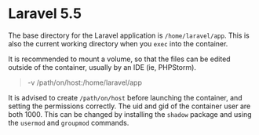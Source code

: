 # Laravel 5.5
The base directory for the Laravel application is `/home/laravel/app`. This is also the current working directory when you `exec` into the container. 

It is recommended to mount a volume, so that the files can be edited outside of the container, usually by an IDE (ie, PHPStorm).

>-v /path/on/host:/home/laravel/app


It is advised to create `/path/on/host` before launching the container, and setting the permissions correctly. The uid and gid of the container user are both 1000. This can be changed by installing the `shadow` package and using the `usermod` and `groupmod` commands.
